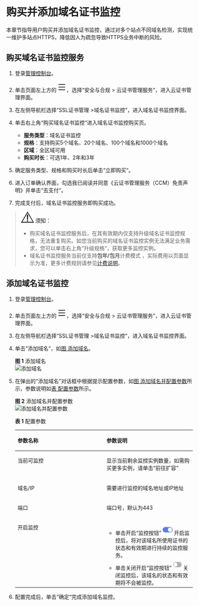 # 购买并添加域名证书监控<a name="ccm_01_0366"></a>

本章节指导用户购买并添加域名证书监控，通过对多个站点不同域名检测，实现统一维护多站点HTTPS，降低因人为疏忽导致HTTPS业务中断的风险。

## 购买域名证书监控服务<a name="section64331656154617"></a>

1.  登录[管理控制台](https://auth.huaweicloud.com/)。
2.  单击页面左上方的![](figures/icon-servicelist-16.png)，选择“安全与合规  \>  云证书管理服务“，进入云证书管理界面。
3.  在左侧导航栏选择“SSL证书管理 \>域名证书监控“，进入域名证书监控界面。
4.  单击右上角“购买域名证书监控“进入域名证书监控购买页。
    -   **服务类型**：域名证书监控
    -   **规格**：支持购买5个域名、20个域名、100个域名和1000个域名
    -   **区域**：全区域可用
    -   **购买时长**：可选1年、2年和3年

5.  确定服务类型、规格和购买时长后单击“立即购买“。
6.  进入订单确认界面，勾选我已阅读并同意《云证书管理服务（CCM）免责声明》并单击“去支付“。
7.  完成支付后，域名证书监控服务即购买成功。

>![](public_sys-resources/icon-notice.gif) **须知：** 
>-   购买域名证书监控服务后，在其有效期内仅支持升级域名证书监控规格，无法重复购买。如您当前购买的域名证书监控实例无法满足业务需求，您可以单击右上角“升级规格“，获取更多监控实例。
>-   域名证书监控服务当前仅支持**包年/包月**计费模式 ，实际费用以页面显示为准，更多计费规则请参见[计费说明](https://support.huaweicloud.com/price-ccm/ccm_01_0180.html)。

## 添加域名证书监控<a name="section20767657171519"></a>

1.  登录[管理控制台](https://auth.huaweicloud.com/)。
2.  单击页面左上方的![](figures/icon-servicelist-17.png)，选择“安全与合规  \>  云证书管理服务“，进入云证书管理界面。
3.  在左侧导航栏选择“SSL证书管理 \>域名证书监控“，进入域名证书监控界面。
4.  单击“添加域名“，如[图 添加域名](#fig1668081518333)。

    **图 1**  添加域名<a name="fig1668081518333"></a>  
    ![](figures/添加域名.png "添加域名")

5.  在弹出的“添加域名”对话框中根据提示配置参数，如[图 添加域名并配置参数](#fig13990162993817)所示，参数说明如[表 配置参数](#table114011276327)所示。

    **图 2**  添加域名并配置参数<a name="fig13990162993817"></a>  
    ![](figures/添加域名并配置参数.png "添加域名并配置参数")

    **表 1**  配置参数

    <a name="table114011276327"></a>
    <table><thead align="left"><tr id="row140182763218"><th class="cellrowborder" valign="top" width="50%" id="mcps1.2.3.1.1"><p id="p1540192713212"><a name="p1540192713212"></a><a name="p1540192713212"></a>参数名称</p>
    </th>
    <th class="cellrowborder" valign="top" width="50%" id="mcps1.2.3.1.2"><p id="p44029278323"><a name="p44029278323"></a><a name="p44029278323"></a>参数说明</p>
    </th>
    </tr>
    </thead>
    <tbody><tr id="row512213232252"><td class="cellrowborder" valign="top" width="50%" headers="mcps1.2.3.1.1 "><p id="p51235238253"><a name="p51235238253"></a><a name="p51235238253"></a>当前可监控</p>
    </td>
    <td class="cellrowborder" valign="top" width="50%" headers="mcps1.2.3.1.2 "><p id="p0123823162519"><a name="p0123823162519"></a><a name="p0123823162519"></a>显示当前剩余监控实例数量，如需购买更多实例，请单击<span class="uicontrol" id="uicontrol1541005812618"><a name="uicontrol1541005812618"></a><a name="uicontrol1541005812618"></a>“前往扩容”</span></p>
    </td>
    </tr>
    <tr id="row1140212712325"><td class="cellrowborder" valign="top" width="50%" headers="mcps1.2.3.1.1 "><p id="p1740222713214"><a name="p1740222713214"></a><a name="p1740222713214"></a>域名/IP</p>
    </td>
    <td class="cellrowborder" valign="top" width="50%" headers="mcps1.2.3.1.2 "><p id="p1740252712324"><a name="p1740252712324"></a><a name="p1740252712324"></a>需要进行监控的域名地址或IP地址</p>
    </td>
    </tr>
    <tr id="row1440262783213"><td class="cellrowborder" valign="top" width="50%" headers="mcps1.2.3.1.1 "><p id="p840262710323"><a name="p840262710323"></a><a name="p840262710323"></a>端口</p>
    </td>
    <td class="cellrowborder" valign="top" width="50%" headers="mcps1.2.3.1.2 "><p id="p240252713212"><a name="p240252713212"></a><a name="p240252713212"></a>端口号，默认为443</p>
    </td>
    </tr>
    <tr id="row1240282719328"><td class="cellrowborder" valign="top" width="50%" headers="mcps1.2.3.1.1 "><p id="p1140219273329"><a name="p1140219273329"></a><a name="p1140219273329"></a>开启监控</p>
    </td>
    <td class="cellrowborder" valign="top" width="50%" headers="mcps1.2.3.1.2 "><a name="ul86261772404"></a><a name="ul86261772404"></a><ul id="ul86261772404"><li>单击开启<span class="parmname" id="parmname19450105115433"><a name="parmname19450105115433"></a><a name="parmname19450105115433"></a>“监控按钮”</span><a name="image14336195713417"></a><a name="image14336195713417"></a><span><img id="image14336195713417" src="figures/zh-cn_image_0000001583287604.png" width="34.169163" height="30.891378000000003"></span>开启监控后，将对该域名所使用证书的状态和有效期进行持续的监控服务。</li><li>单击关闭开启<span class="parmname" id="parmname7317759154315"><a name="parmname7317759154315"></a><a name="parmname7317759154315"></a>“监控按钮”</span><a name="image5346195123412"></a><a name="image5346195123412"></a><span><img id="image5346195123412" src="figures/zh-cn_image_0000001583607384.png" width="30.631762000000002" height="29.893878000000004"></span>关闭监控后，该域名的状态和有效期将不会被监控。</li></ul>
    </td>
    </tr>
    </tbody>
    </table>

6.  配置完成后，单击“确定“完成添加域名监控。

